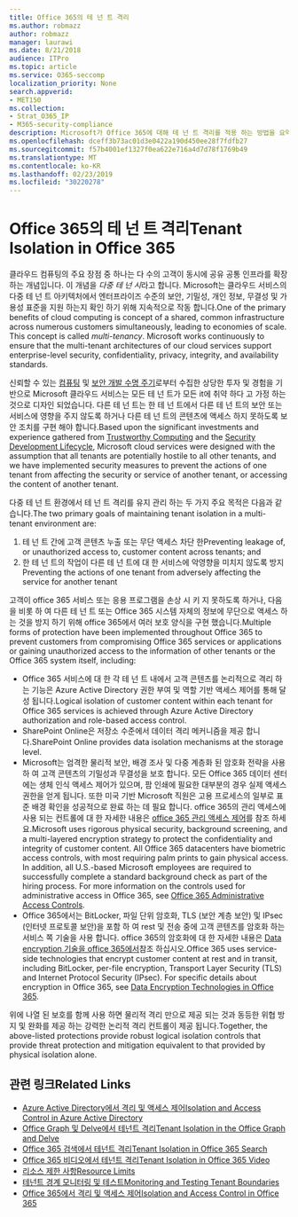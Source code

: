 ```yaml
---
title: Office 365의 테 넌 트 격리
ms.author: robmazz
author: robmazz
manager: laurawi
ms.date: 8/21/2018
audience: ITPro
ms.topic: article
ms.service: O365-seccomp
localization_priority: None
search.appverid:
- MET150
ms.collection:
- Strat_O365_IP
- M365-security-compliance
description: Microsoft가 Office 365에 대해 테 넌 트 격리를 적용 하는 방법을 요약해 서 설명 합니다.
ms.openlocfilehash: dceff3b73ac01d3e0422a190d450ee28f7fdfb27
ms.sourcegitcommit: f57b4001ef1327f0ea622e716a4d7d78f1769b49
ms.translationtype: MT
ms.contentlocale: ko-KR
ms.lasthandoff: 02/23/2019
ms.locfileid: "30220278"
---
```

# <a name="tenant-isolation-in-office-365"></a><span data-ttu-id="d954f-103">Office 365의 테 넌 트 격리</span><span class="sxs-lookup"><span data-stu-id="d954f-103">Tenant Isolation in Office 365</span></span>

<span data-ttu-id="d954f-p101">클라우드 컴퓨팅의 주요 장점 중 하나는 다 수의 고객이 동시에 공유 공통 인프라를 확장 하는 개념입니다. 이 개념을 *다중 테 넌 시*라고 합니다. Microsoft는 클라우드 서비스의 다중 테 넌 트 아키텍처에서 엔터프라이즈 수준의 보안, 기밀성, 개인 정보, 무결성 및 가용성 표준을 지원 하는지 확인 하기 위해 지속적으로 작동 합니다.</span><span class="sxs-lookup"><span data-stu-id="d954f-p101">One of the primary benefits of cloud computing is concept of a shared, common infrastructure across numerous customers simultaneously, leading to economies of scale. This concept is called *multi-tenancy*. Microsoft works continuously to ensure that the multi-tenant architectures of our cloud services support enterprise-level security, confidentiality, privacy, integrity, and availability standards.</span></span>

<span data-ttu-id="d954f-107">신뢰할 수 있는 [컴퓨팅](https://www.microsoft.com/en-us/twc/default.aspx) 및 [보안 개발 수명 주기](http://www.microsoft.com/security/sdl/default.aspx)로부터 수집한 상당한 투자 및 경험을 기반으로 Microsoft 클라우드 서비스는 모든 테 넌 트가 모든 it에 취약 하다 고 가정 하는 것으로 디자인 되었습니다. 다른 테 넌 트는 한 테 넌 트에서 다른 테 넌 트의 보안 또는 서비스에 영향을 주지 않도록 하거나 다른 테 넌 트의 콘텐츠에 액세스 하지 못하도록 보안 조치를 구현 해야 합니다.</span><span class="sxs-lookup"><span data-stu-id="d954f-107">Based upon the significant investments and experience gathered from [Trustworthy Computing](https://www.microsoft.com/en-us/twc/default.aspx) and the [Security Development Lifecycle](http://www.microsoft.com/security/sdl/default.aspx), Microsoft cloud services were designed with the assumption that all tenants are potentially hostile to all other tenants, and we have implemented security measures to prevent the actions of one tenant from affecting the security or service of another tenant, or accessing the content of another tenant.</span></span>

<span data-ttu-id="d954f-108">다중 테 넌 트 환경에서 테 넌 트 격리를 유지 관리 하는 두 가지 주요 목적은 다음과 같습니다.</span><span class="sxs-lookup"><span data-stu-id="d954f-108">The two primary goals of maintaining tenant isolation in a multi-tenant environment are:</span></span>
1.  <span data-ttu-id="d954f-109">테 넌 트 간에 고객 콘텐츠 누출 또는 무단 액세스 차단 한</span><span class="sxs-lookup"><span data-stu-id="d954f-109">Preventing leakage of, or unauthorized access to, customer content across tenants; and</span></span>
2.  <span data-ttu-id="d954f-110">한 테 넌 트의 작업이 다른 테 넌 트에 대 한 서비스에 악영향을 미치지 않도록 방지</span><span class="sxs-lookup"><span data-stu-id="d954f-110">Preventing the actions of one tenant from adversely affecting the service for another tenant</span></span>

<span data-ttu-id="d954f-111">고객이 office 365 서비스 또는 응용 프로그램을 손상 시 키 지 못하도록 하거나, 다음을 비롯 하 여 다른 테 넌 트 또는 Office 365 시스템 자체의 정보에 무단으로 액세스 하는 것을 방지 하기 위해 office 365에서 여러 보호 양식을 구현 했습니다.</span><span class="sxs-lookup"><span data-stu-id="d954f-111">Multiple forms of protection have been implemented throughout Office 365 to prevent customers from compromising Office 365 services or applications or gaining unauthorized access to the information of other tenants or the Office 365 system itself, including:</span></span>
- <span data-ttu-id="d954f-112">Office 365 서비스에 대 한 각 테 넌 트 내에서 고객 콘텐츠를 논리적으로 격리 하는 기능은 Azure Active Directory 권한 부여 및 역할 기반 액세스 제어를 통해 달성 됩니다.</span><span class="sxs-lookup"><span data-stu-id="d954f-112">Logical isolation of customer content within each tenant for Office 365 services is achieved through Azure Active Directory authorization and role-based access control.</span></span>
- <span data-ttu-id="d954f-113">SharePoint Online은 저장소 수준에서 데이터 격리 메커니즘을 제공 합니다.</span><span class="sxs-lookup"><span data-stu-id="d954f-113">SharePoint Online provides data isolation mechanisms at the storage level.</span></span>
- <span data-ttu-id="d954f-p102">Microsoft는 엄격한 물리적 보안, 배경 조사 및 다중 계층화 된 암호화 전략을 사용 하 여 고객 콘텐츠의 기밀성과 무결성을 보호 합니다. 모든 Office 365 데이터 센터에는 생체 인식 액세스 제어가 있으며, 팜 인쇄에 필요한 대부분의 경우 실제 액세스 권한을 얻게 됩니다. 또한 미국 기반 Microsoft 직원은 고용 프로세스의 일부로 표준 배경 확인을 성공적으로 완료 하는 데 필요 합니다. office 365의 관리 액세스에 사용 되는 컨트롤에 대 한 자세한 내용은 [office 365 관리 액세스 제어](office-365-administrative-access-controls-overview.md)를 참조 하세요.</span><span class="sxs-lookup"><span data-stu-id="d954f-p102">Microsoft uses rigorous physical security, background screening, and a multi-layered encryption strategy to protect the confidentiality and integrity of customer content. All Office 365 datacenters have biometric access controls, with most requiring palm prints to gain physical access. In addition, all U.S.-based Microsoft employees are required to successfully complete a standard background check as part of the hiring process. For more information on the controls used for administrative access in Office 365, see [Office 365 Administrative Access Controls](office-365-administrative-access-controls-overview.md).</span></span>
- <span data-ttu-id="d954f-p103">Office 365에서는 BitLocker, 파일 단위 암호화, TLS (보안 계층 보안) 및 IPsec (인터넷 프로토콜 보안)을 포함 하 여 rest 및 전송 중에 고객 콘텐츠를 암호화 하는 서비스 쪽 기술을 사용 합니다. office 365의 암호화에 대 한 자세한 내용은 [Data encryption 기술을 office 365에서](office-365-encryption-in-the-microsoft-cloud-overview.md)참조 하십시오.</span><span class="sxs-lookup"><span data-stu-id="d954f-p103">Office 365 uses service-side technologies that encrypt customer content at rest and in transit, including BitLocker, per-file encryption, Transport Layer Security (TLS) and Internet Protocol Security (IPsec). For specific details about encryption in Office 365, see [Data Encryption Technologies in Office 365](office-365-encryption-in-the-microsoft-cloud-overview.md).</span></span>

<span data-ttu-id="d954f-120">위에 나열 된 보호를 함께 사용 하면 물리적 격리 만으로 제공 되는 것과 동등한 위협 방지 및 완화를 제공 하는 강력한 논리적 격리 컨트롤이 제공 됩니다.</span><span class="sxs-lookup"><span data-stu-id="d954f-120">Together, the above-listed protections provide robust logical isolation controls that provide threat protection and mitigation equivalent to that provided by physical isolation alone.</span></span>

## <a name="related-links"></a><span data-ttu-id="d954f-121">관련 링크</span><span class="sxs-lookup"><span data-stu-id="d954f-121">Related Links</span></span>
- [<span data-ttu-id="d954f-122">Azure Active Directory에서 격리 및 액세스 제어</span><span class="sxs-lookup"><span data-stu-id="d954f-122">Isolation and Access Control in Azure Active Directory</span></span>](office-365-isolation-in-azure-active-directory.md)
- [<span data-ttu-id="d954f-123">Office Graph 및 Delve에서 테넌트 격리</span><span class="sxs-lookup"><span data-stu-id="d954f-123">Tenant Isolation in the Office Graph and Delve</span></span>](office-365-isolation-in-graph-and-delve.md)
- [<span data-ttu-id="d954f-124">Office 365 검색에서 테넌트 격리</span><span class="sxs-lookup"><span data-stu-id="d954f-124">Tenant Isolation in Office 365 Search</span></span>](office-365-isolation-in-office-365-search.md)
- [<span data-ttu-id="d954f-125">Office 365 비디오에서 테넌트 격리</span><span class="sxs-lookup"><span data-stu-id="d954f-125">Tenant Isolation in Office 365 Video</span></span>](office-365-isolation-in-office-365-video.md)
- [<span data-ttu-id="d954f-126">리소스 제한 사항</span><span class="sxs-lookup"><span data-stu-id="d954f-126">Resource Limits</span></span>](office-365-resource-limits.md)
- [<span data-ttu-id="d954f-127">테넌트 경계 모니터링 및 테스트</span><span class="sxs-lookup"><span data-stu-id="d954f-127">Monitoring and Testing Tenant Boundaries</span></span>](office-365-monitoring-and-testing.md)
- [<span data-ttu-id="d954f-128">Office 365에서 격리 및 액세스 제어</span><span class="sxs-lookup"><span data-stu-id="d954f-128">Isolation and Access Control in Office 365</span></span>](office-365-isolation-in-office-365.md)